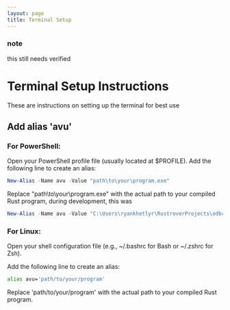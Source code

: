 ```yaml
---
layout: page
title: Terminal Setup
---
```


### note
this still needs verified

# Terminal Setup Instructions

These are instructions on setting up the terminal for best use

## Add alias 'avu'

### For PowerShell:

Open your PowerShell profile file (usually located at $PROFILE).
Add the following line to create an alias:

```powershell
New-Alias -Name avu -Value "path\to\your\program.exe"
```

Replace "path\to\your\program.exe" with the actual path to your compiled Rust program, during development, this was 

```powershell
New-Alias -Name avu -Value "C:\Users\ryankhetlyr\RustroverProjects\odbc-address-verify-and-update\target\debug\odbc-address-verify-and-update.exe"
```

### For Linux:

Open your shell configuration file (e.g., ~/.bashrc for Bash or ~/.zshrc for Zsh).

Add the following line to create an alias:

```bash
alias avu='path/to/your/program'
```

Replace 'path/to/your/program' with the actual path to your compiled Rust program.